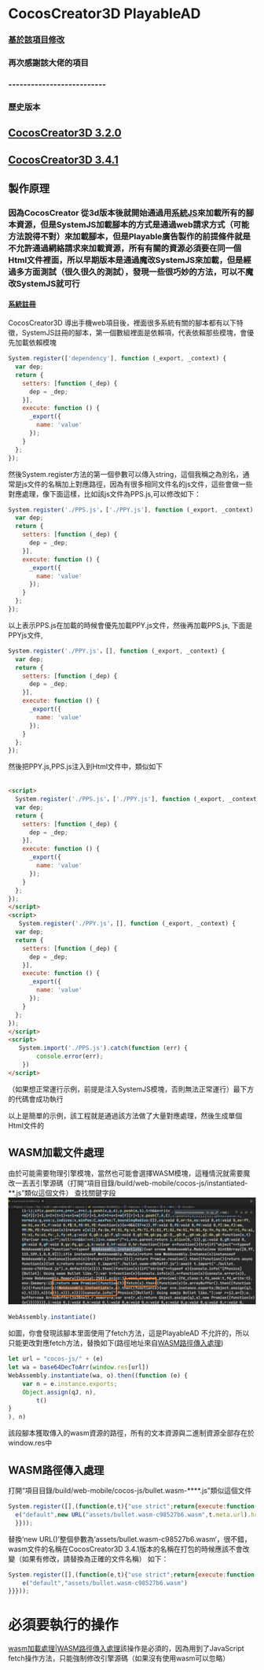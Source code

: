 # CocosCreator3D PlayableAD

### [基於該項目修改](https://github.com/Jecced/c3d2one)

### 再次感謝該大佬的項目

### --------------------------

### 歷史版本

## [CocosCreator3D 3.2.0](./version/Version%203.2.0.md)

## [CocosCreator3D 3.4.1](./version/Version%203.4.1.md)

## 製作原理

### 因為CocosCreator 從3d版本後就開始通過用[系統JS](https://github.com/systemjs/systemjs)來加載所有的腳本資源，但是SystemJS加載腳本的方式是通過web請求方式（可能方法說得不對）來加載腳本，但是Playable廣告製作的前提條件就是不允許通過網絡請求來加載資源，所有有關的資源必須要在同一個Html文件裡面，所以早期版本是通過魔改SystemJS來加載，但是經過多方面測試（很久很久的測試），發現一些很巧妙的方法，可以不魔改SystemJS就可行

#### [系統註冊](https://github.com/systemjs/systemjs/blob/main/docs/system-register.md)

CocosCreator3D 導出手機web項目後，裡面很多系統有關的腳本都有以下特徵，SystemJS註冊的腳本，第一個數組裡面是依賴項，代表依賴那些模塊，會優先加載依賴模塊

```javascript
System.register(['dependency'], function (_export, _context) {
  var dep;
  return {
    setters: [function (_dep) {
      dep = _dep;
    }],
    execute: function () {
      _export({
        name: 'value'
      });
    }
  };
});
```

然後System.register方法的第一個參數可以傳入string，這個我稱之為別名，通常是js文件的名稱加上對應路徑，因為有很多相同文件名的js文件，這些會做一些對應處理，像下面這樣，比如該js文件為PPS.js,可以修改如下：

```javascript
System.register('./PPS.js'，['./PPY.js'], function (_export, _context) {
  var dep;
  return {
    setters: [function (_dep) {
      dep = _dep;
    }],
    execute: function () {
      _export({
        name: 'value'
      });
    }
  };
});
```

以上表示PPS.js在加載的時候會優先加載PPY.js文件，然後再加載PPS.js,
下面是PPYjs文件,

```javascript
System.register('./PPY.js'，[], function (_export, _context) {
  var dep;
  return {
    setters: [function (_dep) {
      dep = _dep;
    }],
    execute: function () {
      _export({
        name: 'value'
      });
    }
  };
});
```

然後把PPY.js,PPS.js注入到Html文件中，類似如下

```html

<script>
  System.register('./PPS.js'，['./PPY.js'], function (_export, _context) {
  var dep;
  return {
    setters: [function (_dep) {
      dep = _dep;
    }],
    execute: function () {
      _export({
        name: 'value'
      });
    }
  };
});
</script>
<script>
   System.register('./PPY.js'，[], function (_export, _context) {
  var dep;
  return {
    setters: [function (_dep) {
      dep = _dep;
    }],
    execute: function () {
      _export({
        name: 'value'
      });
    }
  };
});
</script>
<script>
   System.import('./PPS.js').catch(function (err) {
        console.error(err);
    })
</script>
```

（如果想正常運行示例，前提是注入SystemJS模塊，否則無法正常運行）最下方的代碼會成功執行

以上是簡單的示例，該工程就是通過該方法做了大量對應處理，然後生成單個Html文件的

## WASM加載文件處理

由於可能需要物理引擎模塊，當然也可能會選擇WASM模塊，這種情況就需要魔改一丟丟引擎源碼（打開“項目目錄/build/web-mobile/cocos-js/instantiated-\*\*.js”類似這個文件）
查找關鍵字段![](./pic/Snipaste_2022-03-06_19-31-09.jpg)

```javascript
WebAssembly.instantiate()
```

如圖，你會發現該腳本里面使用了fetch方法，這是PlayableAD 不允許的，所以只能更改對應fetch方法，替換如下(路徑地址來自[WASM路徑傳入處理](./README.md#wasm路径传入处理))

```javascript
let url = "cocos-js/" + (e)
let wa = base64DecToArr(window.res[url])
WebAssembly.instantiate(wa, o).then((function (e) {
    var n = e.instance.exports;
    Object.assign(qJ, n),
        t()
}
), n) 
```

該段腳本獲取傳入的wasm資源的路徑，所有的文本資源與二進制資源全部存在於window.res中

## WASM路徑傳入處理

打開“項目目錄/build/web-mobile/cocos-js/bullet.wasm-\*\*\*\*.js”類似這個文件

```javascript
System.register([],(function(e,t){"use strict";return{execute:function(){
  e("default",new URL("assets/bullet.wasm-c98527b6.wasm",t.meta.url).href)}
  }}));

```

替換‘new URL()’整個參數為’assets/bullet.wasm-c98527b6.wasm‘，很不錯，wasm文件的名稱在CocosCreator3D 3.4.1版本的名稱在打包的時候應該不會改變（如果有修改，請替換為正確的文件名稱）
如下：

```javascript
System.register([],(function(e,t){"use strict";return{execute:function(){
    e("default","assets/bullet.wasm-c98527b6.wasm")
}}}));

```

# 必須要執行的操作

[wasm加載處理](./README.md#wasm加载文件处理)\|[WASM路徑傳入處理](./README.md#wasm路径传入处理)該操作是必須的，因為用到了JavaScript fetch操作方法，只能強制修改引擎源碼（如果沒有使用wasm可以忽略）

